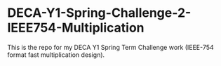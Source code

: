 # DECA-Y1-Spring-Challenge-2-IEEE754-Multiplication
This is the repo for my DECA Y1 Spring Term Challenge work (IEEE-754 format fast multiplication design).
